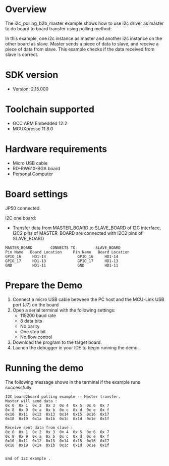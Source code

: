 Overview
========
The i2c_polling_b2b_master example shows how to use i2c driver as master to do board to board transfer
using polling method:

In this example, one i2c instance as master and another i2c instance on the other board as slave. Master sends a
piece of data to slave, and receive a piece of data from slave. This example checks if the data received from
slave is correct.

SDK version
===========
- Version: 2.15.000

Toolchain supported
===================
- GCC ARM Embedded  12.2
- MCUXpresso  11.8.0

Hardware requirements
=====================
- Micro USB cable
- RD-RW61X-BGA board
- Personal Computer

Board settings
==============
JP50 connected.

I2C one board:
  + Transfer data from MASTER_BOARD to SLAVE_BOARD of I2C interface, I2C2 pins of MASTER_BOARD are connected with
    I2C2 pins of SLAVE_BOARD
~~~~~~~~~~~~~~~~~~~~~~~~~~~~~~~~~~~~~~~~~~~~~~~~~~~~~~
MASTER_BOARD        CONNECTS TO         SLAVE_BOARD
Pin Name   Board Location     Pin Name   Board Location
GPIO_16     HD1-14              GPIO_16     HD1-14
GPIO_17     HD1-13              GPIO_17     HD1-13
GND         HD1-11              GND         HD1-11
~~~~~~~~~~~~~~~~~~~~~~~~~~~~~~~~~~~~~~~~~~~~~~~~~~~~~~

Prepare the Demo
================
1.  Connect a micro USB cable between the PC host and the MCU-Link USB port (J7) on the board
2.  Open a serial terminal with the following settings:
    - 115200 baud rate
    - 8 data bits
    - No parity
    - One stop bit
    - No flow control
3.  Download the program to the target board.
4.  Launch the debugger in your IDE to begin running the demo.

Running the demo
================
The following message shows in the terminal if the example runs successfully.

~~~~~~~~~~~~~~~~~~~~~~~~~~~~
I2C board2board polling example -- Master transfer.
Master will send data :
0x 0  0x 1  0x 2  0x 3  0x 4  0x 5  0x 6  0x 7
0x 8  0x 9  0x a  0x b  0x c  0x d  0x e  0x f
0x10  0x11  0x12  0x13  0x14  0x15  0x16  0x17
0x18  0x19  0x1a  0x1b  0x1c  0x1d  0x1e  0x1f

Receive sent data from slave :
0x 0  0x 1  0x 2  0x 3  0x 4  0x 5  0x 6  0x 7
0x 8  0x 9  0x a  0x b  0x c  0x d  0x e  0x f
0x10  0x11  0x12  0x13  0x14  0x15  0x16  0x17
0x18  0x19  0x1a  0x1b  0x1c  0x1d  0x1e  0x1f


End of I2C example .
~~~~~~~~~~~~~~~~~~~~~~~~~~~~
